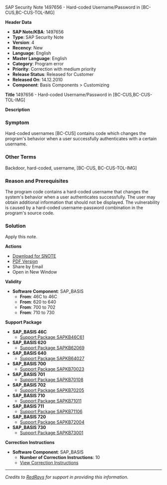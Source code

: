 SAP Security Note 1497656 - Hard-coded Username/Password in [BC-CUS,BC-CUS-TOL-IMG]

**Header Data**
- **SAP Note/KBA**: 1497656
- **Type**: SAP Security Note
- **Version**: 4
- **Recency**: New
- **Language**: English
- **Master Language**: English
- **Category**: Program error
- **Priority**: Correction with medium priority
- **Release Status**: Released for Customer
- **Released On**: 14.12.2010
- **Component**: Basis Components > Customizing

**Title**
1497656 - Hard-coded Username/Password in [BC-CUS,BC-CUS-TOL-IMG]

**Description**

### Symptom
Hard-coded usernames [BC-CUS] contains code which changes the program's behavior when a user successfully authenticates with a certain username.

### Other Terms
Backdoor, hard-coded, username, [BC-CUS, BC-CUS-TOL-IMG]

### Reason and Prerequisites
The program code contains a hard-coded username that changes the system's behavior when a user authenticates successfully. The user may obtain additional information that should not be displayed. The vulnerability is caused by a hard-coded username-password combination in the program's source code.

### Solution
Apply this note.

**Actions**
- [Download for SNOTE](https://notesdownloads.sap.com/note/0040000008864772017)
- [PDF Version](https://userapps.support.sap.com/sap/support/sfm/notes/print/0001497656?language=en-US&token=69B19ADC4685EA145E40D7C96EF4323F)
- Share by Email
- Open in New Window

**Validity**
- **Software Component**: SAP_BASIS
  - **From**: 46C to 46C
  - **From**: 620 to 640
  - **From**: 700 to 702
  - **From**: 710 to 730

**Support Package**
- **SAP_BASIS 46C**
  - [Support Package SAPKB46C61](https://me.sap.com/supportpackage/SAPKB46C61)
- **SAP_BASIS 620**
  - [Support Package SAPKB62069](https://me.sap.com/supportpackage/SAPKB62069)
- **SAP_BASIS 640**
  - [Support Package SAPKB64027](https://me.sap.com/supportpackage/SAPKB64027)
- **SAP_BASIS 700**
  - [Support Package SAPKB70023](https://me.sap.com/supportpackage/SAPKB70023)
- **SAP_BASIS 701**
  - [Support Package SAPKB70108](https://me.sap.com/supportpackage/SAPKB70108)
- **SAP_BASIS 702**
  - [Support Package SAPKB70205](https://me.sap.com/supportpackage/SAPKB70205)
- **SAP_BASIS 710**
  - [Support Package SAPKB71011](https://me.sap.com/supportpackage/SAPKB71011)
- **SAP_BASIS 711**
  - [Support Package SAPKB71106](https://me.sap.com/supportpackage/SAPKB71106)
- **SAP_BASIS 720**
  - [Support Package SAPKB72004](https://me.sap.com/supportpackage/SAPKB72004)
- **SAP_BASIS 730**
  - [Support Package SAPKB73001](https://me.sap.com/supportpackage/SAPKB73001)

**Correction Instructions**
- **Software Component**: SAP_BASIS
  - **Number of Correction Instructions**: 10
  - [View Correction Instructions](https://me.sap.com/corrins/0001497656/41)

---

*Credits to [RedRays](https://redrays.io) for support in providing this information.*